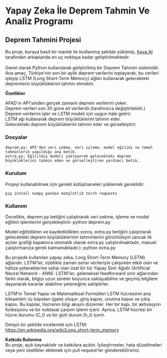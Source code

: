 <h1>Yapay Zeka İle Deprem Tahmin Ve Analiz Programı</h1>

<h2>Deprem Tahmini Projesi</h2>

Bu proje, buraya basit bir mantık ile kodlanmış şekilde yüklenip, [Kaya AI](https://kaya-ai.com/) tarafından arkaplanda en uç noktaya kadar geliştirilmektedir. <br><br>Genel olarak Python kullanılarak geliştirilmiş bir Deprem Tahmini sistemidir. Ana amaç, Türkiye'nin son bir aylık deprem verilerini toplayarak, bu verileri işleyip LSTM (Long Short-Term Memory) ağları kullanarak gelecekteki depremlerin büyüklüklerini tahmin etmektir.

<b>Özellikler</b>

AFAD'ın API'sinden gerçek zamanlı deprem verilerini çeker.<br>
Deprem verileri son 30 güne ait verilerdir.(tarafınızca değiştirilebilir.)<br>
Deprem verilerini işler ve LSTM modeli için uygun hale getirir.<br>
LSTM ağı kullanarak deprem büyüklüklerini tahmin eder.<br>
Gelecekteki deprem büyüklüklerini tahmin eder ve görselleştirir.<br>

<h3>Dosyalar</h3>

    deprem.py: API'den veri çekme, veri işleme, model eğitimi ve temel tahminlerin yapıldığı ana betik.
    extra.py: Eğitilmiş modeli yükleyerek gelecekteki deprem büyüklüklerini tahmin eden ve görselleştiren yardımcı betik.

<h3>Kurulum</h3>
Projeyi kullanabilmek için gerekli kütüphaneleri yüklemek gereklidir:

    pip install numpy pandas matplotlib torch requests
    
<h3>Kullanım</h3>

Öncelikle, deprem.py betiğini çalıştırarak veri çekme, işleme ve model eğitimi işlemlerini gerçekleştirin:
    python deprem.py

Model eğitildikten ve kaydedildikten sonra, extra.py betiğini çalıştırarak gelecekteki deprem büyüklüklerinin tahminlerini görüntüleyin (ancak ilk açılan grafiği kapatınca otomatik olarak extra.py çalıştırılmaktadır, manuel çalıştırmanıza gerek kalmamaktadır.):
    python extra.py


Bu projede kullanılan yapay zeka, Long Short-Term Memory (LSTM) ağlarıdır. LSTM'ler, özellikle zaman serisi verileriyle çalışırken etkili olan ve hafıza yeteneklerine sahip olan özel bir tür Yapay Sinir Ağıdır (Artificial Neural Network - ANN). LSTM'ler, geleneksel feedforward sinir ağlarından farklı olarak, bilgiyi uzun süreler boyunca saklayabilme ve geçmiş bilgilere dayanarak kararlar alabilme yeteneğine sahiptirler.

LSTM'in Temel Yapısı ve Matematiksel Formülleri
LSTM hücresinin ana bileşenleri üç kapıdan (gate) oluşur: giriş kapısı, unutma kapısı ve çıkış kapısı. Bu kapılar, hücrenin bilgi akışını düzenler. Her bir kapı, bir aktivasyon fonksiyonu ve bir noktasal çarpım işlemi içerir. Ayrıca, LSTM hücresi bir hücre durumu (C_t) ve bir gizli durum (h_t) içerir.

Detaylı bir şekilde incelemek için LSTM: https://en.wikipedia.org/wiki/Long_short-term_memory
    
<b>Katkıda Bulunma</b><br>
Bu proje, açık kaynaklıdır ve katkılara açıktır. İyileştirmeler, hata düzeltmeleri veya yeni özellikler eklemek için pull request'ler gönderebilirsiniz.
